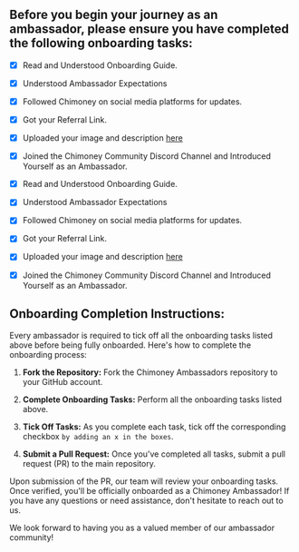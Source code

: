 ## Before you begin your journey as an ambassador, please ensure you have completed the following onboarding tasks:

- [x] Read and Understood Onboarding Guide. 

- [x] Understood Ambassador Expectations

- [x] Followed Chimoney on social media platforms for updates.

- [x] Got your Referral Link.
      
- [x] Uploaded your image and description [here](https://forms.gle/qnfdTDSVqaC5vAbaA)

- [x] Joined the Chimoney Community Discord Channel and Introduced Yourself as an Ambassador. 

- [x]  Read and Understood Onboarding Guide. 

- [x] Understood Ambassador Expectations

- [x] Followed Chimoney on social media platforms for updates.

- [x] Got your Referral Link.
      
- [x] Uploaded your image and description [here](https://forms.gle/qnfdTDSVqaC5vAbaA)

- [x] Joined the Chimoney Community Discord Channel and Introduced Yourself as an Ambassador. 


## Onboarding Completion Instructions:

Every ambassador is required to tick off all the onboarding tasks listed above before being fully onboarded. Here's how to complete the onboarding process:

1. **Fork the Repository:** Fork the Chimoney Ambassadors repository to your GitHub account.

2. **Complete Onboarding Tasks:** Perform all the onboarding tasks listed above.

3. **Tick Off Tasks:** As you complete each task, tick off the corresponding checkbox `by adding an x in the boxes`.

4. **Submit a Pull Request:** Once you've completed all tasks, submit a pull request (PR) to the main repository.

Upon submission of the PR, our team will review your onboarding tasks. Once verified, you'll be officially onboarded as a Chimoney Ambassador! If you have any questions or need assistance, don't hesitate to reach out to us.

We look forward to having you as a valued member of our ambassador community!